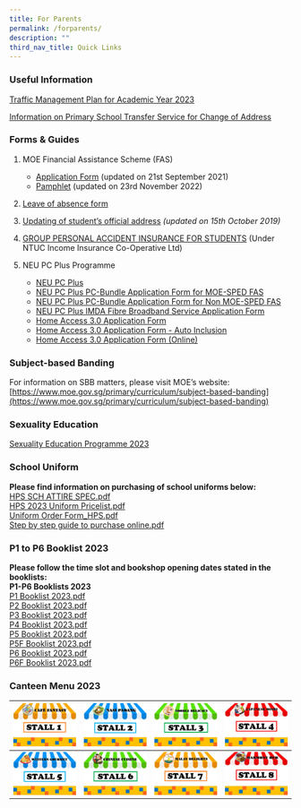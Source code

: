 ```yaml
---
title: For Parents
permalink: /forparents/
description: ""
third_nav_title: Quick Links
---
```

### Useful Information
[Traffic Management Plan for Academic Year 2023](https://www.nanhuapri.moe.edu.sg/trafficmanagementplan/)

[Information on Primary School Transfer Service for Change of Address](https://www.nanhuapri.moe.edu.sg/files/Information%20Sheets/Annex%20B%20-%20Information%20sheet%20for%20parents.pdf)
  
### Forms & Guides
1.  MOE Financial Assistance Scheme (FAS)
    *   [Application Form](https://www.nanhuapri.moe.edu.sg/files/Application%20Forms/MOE-FAS-application-form.pdf) (updated on 21st September 2021)
    *   [Pamphlet](https://www.nanhuapri.moe.edu.sg/files/Information%20Sheets/MOE_FAS_Pamphlet_2023.pdf) (updated on 23rd November 2022)
2.  [Leave of absence form](https://go.gov.sg/nhps-loa-application-form)

4.  [Updating of student’s official address](https://www.nanhuapri.moe.edu.sg/files/Application%20Forms/Request%20Form%20For%20Updating%20of%20Student%20Address-Annex%201B2%20-%202019.pdf) _(updated on 15th October 2019)_  
    
4.  [GROUP PERSONAL ACCIDENT INSURANCE FOR STUDENTS](https://www.nanhuapri.moe.edu.sg/files/Application%20Forms/Product%20Fact%20Sheet%20Year%202023.pdf) (Under NTUC Income Insurance Co-Operative Ltd)
    
5.  NEU PC Plus Programme
    *   [NEU PC Plus](https://www.nanhuapri.moe.edu.sg/files/Information%20Sheets/NEU%20PC%20Plus%20Infographic.pdf)
    *   [NEU PC Plus PC-Bundle Application Form for MOE-SPED FAS](https://www.nanhuapri.moe.edu.sg/files/Application%20Forms/NPP-Application-Form-for-MOE-SPED-FAS.pdf)
    *   [NEU PC Plus PC-Bundle Application Form for Non MOE-SPED FAS](https://www.nanhuapri.moe.edu.sg/files/Application%20Forms/NPP-Application-Form-for-NON-MOE-SPED-FAS.pdf)
    *   [NEU PC Plus IMDA Fibre Broadband Service Application Form](https://www.nanhuapri.moe.edu.sg/files/Application%20Forms/NEU%20PC%20Plus%20IMDA%20FBB%20Svc%20Appl%202023.pdf)
    *   [Home Access 3.0 Application Form](https://www.nanhuapri.moe.edu.sg/files/Application%20Forms/Home%20Access%2030%20Application%20Form.pdf)
    *   [Home Access 3.0 Application Form - Auto Inclusion](https://www.nanhuapri.moe.edu.sg/files/Application%20Forms/Home%20Access%2030%20Application%20Form%20-%20Auto%20Inclusion.pdf)
    *   [Home Access 3.0 Application Form (Online)](https://eservice.imda.gov.sg/das/singpasslogin?strParam=login&notprotected=true)

### Subject-based Banding
For information on SBB matters, please visit MOE’s website: 
[https://www.moe.gov.sg/primary/curriculum/subject-based-banding](https://www.moe.gov.sg/primary/curriculum/subject-based-banding)


### Sexuality Education
[Sexuality Education Programme 2023](/files/Sexuality%20Education/2023%20Info%20on%20SEd_HRPS.pdf)

### School Uniform
**Please find information on purchasing of school uniforms below:**<br>
[HPS SCH ATTIRE SPEC.pdf](/files/p1booklistnuniform2.pdf)<br>
[HPS 2023 Uniform Pricelist.pdf](/files/p1booklistnuniform3.pdf)<br>
[Uniform Order Form_HPS.pdf](/files/p1booklistnuniform4.pdf)<br>
[Step by step guide to purchase online.pdf](/files/p1booklistnuniform5.pdf)

### P1 to P6 Booklist 2023
**Please follow the time slot and bookshop opening dates stated in the booklists:**<br>
**P1-P6 Booklists 2023**<br>
[P1 Booklist 2023.pdf](/files/booklistp1.pdf)<br>
[P2 Booklist 2023.pdf](/files/booklistp2.pdf)<br>
[P3 Booklist 2023.pdf](/files/booklistp3.pdf)<br>
[P4 Booklist 2023.pdf](/files/booklistp4.pdf)<br>
[P5 Booklist 2023.pdf](/files/booklistp5.pdf)<br>
[P5F Booklist 2023.pdf](/files/booklistp5f.pdf)<br>
[P6 Booklist 2023.pdf](/files/booklistp6.pdf)<br>
[P6F Booklist 2023.pdf](/files/booklistp6f.pdf)


### Canteen Menu 2023
[ ![](/images/stall1.jpg)](https://staging.d21co4ykjghpsi.amplifyapp.com/images/menu1.jpg) | [ ![](/images/stall2.jpg)](https://staging.d21co4ykjghpsi.amplifyapp.com/images/menu2.jpg)| [ ![](/images/stall3.jpg)](https://staging.d21co4ykjghpsi.amplifyapp.com/images/menu3.jpg)| [ ![](/images/stall4.jpg)](https://staging.d21co4ykjghpsi.amplifyapp.com/images/menu4.jpg)|
| -------- | -------- | -------- |-------- |
| [ ![](/images/stall5.jpg)](https://staging.d21co4ykjghpsi.amplifyapp.com/images/menu5.jpg)| [ ![](/images/stall6.jpg)](https://staging.d21co4ykjghpsi.amplifyapp.com/images/menu6.jpg)| [ ![](/images/stall7.jpg)](https://staging.d21co4ykjghpsi.amplifyapp.com/images/menu7.jpg) | [ ![](/images/stall8.jpg)](https://staging.d21co4ykjghpsi.amplifyapp.com/images/menu8.jpg)|